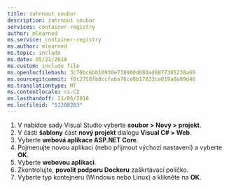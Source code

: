 ```yaml
---
title: zahrnout soubor
description: zahrnout soubor
services: container-registry
author: mlearned
ms.service: container-registry
ms.author: mlearned
ms.topic: include
ms.date: 05/21/2018
ms.custom: include file
ms.openlocfilehash: 3c76bc6bb10930e738900d680ad8877305238a60
ms.sourcegitcommit: f0c2758fb8ccfaba76ce0b17833ca019a8a09d46
ms.translationtype: MT
ms.contentlocale: cs-CZ
ms.lasthandoff: 11/06/2018
ms.locfileid: "51208283"
---
```

1. V nabídce sady Visual Studio vyberte **soubor > Nový > projekt**.
2. V části **šablony** část **nový projekt** dialogu **Visual C# > Web**.
3. Vyberte **webová aplikace ASP.NET Core**.
4. Pojmenujte novou aplikaci (nebo přijmout výchozí nastavení) a vyberte **OK**.
5. Vyberte **webovou aplikaci**.
6. Zkontrolujte, **povolit podporu Dockeru** zaškrtávací políčko.
7. Vyberte typ kontejneru (Windows nebo Linux) a klikněte na **OK**.

